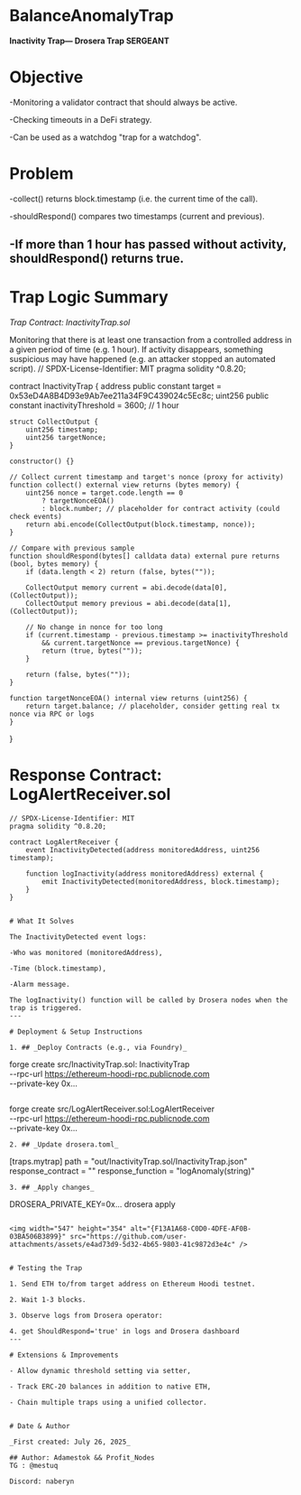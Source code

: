 # BalanceAnomalyTrap
**Inactivity Trap— Drosera Trap SERGEANT** 

# Objective

-Monitoring a validator contract that should always be active.

-Checking timeouts in a DeFi strategy.

-Can be used as a watchdog "trap for a watchdog".
# Problem

-collect() returns block.timestamp (i.e. the current time of the call).

-shouldRespond() compares two timestamps (current and previous).

-If more than 1 hour has passed without activity, shouldRespond() returns true.
---

# Trap Logic Summary

_Trap Contract: InactivityTrap.sol_

Monitoring that there is at least one transaction from a controlled address in a given period of time (e.g. 1 hour). If activity disappears, something suspicious may have happened (e.g. an attacker stopped an automated script).
// SPDX-License-Identifier: MIT
pragma solidity ^0.8.20;

contract InactivityTrap {
    address public constant target = 0x53eD4A8B4D93e9Ab7ee211a34F9C439024c5Ec8c;
    uint256 public constant inactivityThreshold = 3600; // 1 hour

    struct CollectOutput {
        uint256 timestamp;
        uint256 targetNonce;
    }

    constructor() {}

    // Collect current timestamp and target's nonce (proxy for activity)
    function collect() external view returns (bytes memory) {
        uint256 nonce = target.code.length == 0
            ? targetNonceEOA()
            : block.number; // placeholder for contract activity (could check events)
        return abi.encode(CollectOutput(block.timestamp, nonce));
    }

    // Compare with previous sample
    function shouldRespond(bytes[] calldata data) external pure returns (bool, bytes memory) {
        if (data.length < 2) return (false, bytes(""));

        CollectOutput memory current = abi.decode(data[0], (CollectOutput));
        CollectOutput memory previous = abi.decode(data[1], (CollectOutput));

        // No change in nonce for too long
        if (current.timestamp - previous.timestamp >= inactivityThreshold
            && current.targetNonce == previous.targetNonce) {
            return (true, bytes(""));
        }

        return (false, bytes(""));
    }

    function targetNonceEOA() internal view returns (uint256) {
        return target.balance; // placeholder, consider getting real tx nonce via RPC or logs
    }
}



# Response Contract: LogAlertReceiver.sol
```
// SPDX-License-Identifier: MIT
pragma solidity ^0.8.20;

contract LogAlertReceiver {
    event InactivityDetected(address monitoredAddress, uint256 timestamp);

    function logInactivity(address monitoredAddress) external {
        emit InactivityDetected(monitoredAddress, block.timestamp);
    }
}


# What It Solves 

The InactivityDetected event logs:

-Who was monitored (monitoredAddress),

-Time (block.timestamp),

-Alarm message.

The logInactivity() function will be called by Drosera nodes when the trap is triggered.
---

# Deployment & Setup Instructions 

1. ## _Deploy Contracts (e.g., via Foundry)_ 
```
forge create src/InactivityTrap.sol: InactivityTrap \
  --rpc-url https://ethereum-hoodi-rpc.publicnode.com \
  --private-key 0x...
```
```
forge create src/LogAlertReceiver.sol:LogAlertReceiver \
  --rpc-url https://ethereum-hoodi-rpc.publicnode.com \
  --private-key 0x...
```
2. ## _Update drosera.toml_ 
```
[traps.mytrap]
path = "out/InactivityTrap.sol/InactivityTrap.json"
response_contract = "<LogAlertReceiver address>"
response_function = "logAnomaly(string)"
```
3. ## _Apply changes_ 
```
DROSERA_PRIVATE_KEY=0x... drosera apply
```

<img width="547" height="354" alt="{F13A1A68-C0D0-4DFE-AF0B-03BA506B3899}" src="https://github.com/user-attachments/assets/e4ad73d9-5d32-4b65-9803-41c9872d3e4c" />


# Testing the Trap 

1. Send ETH to/from target address on Ethereum Hoodi testnet.

2. Wait 1-3 blocks.

3. Observe logs from Drosera operator:

4. get ShouldRespond='true' in logs and Drosera dashboard
---

# Extensions & Improvements 

- Allow dynamic threshold setting via setter,

- Track ERC-20 balances in addition to native ETH,

- Chain multiple traps using a unified collector.


# Date & Author

_First created: July 26, 2025_

## Author: Adamestok && Profit_Nodes 
TG : @mestuq

Discord: naberyn

